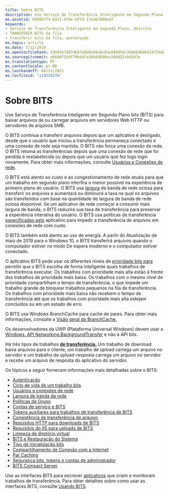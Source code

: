 ```yaml
---
title: Sobre BITS
description: Use Serviço de Transferência Inteligente em Segundo Plano bits (BITS) para transferir arquivos de forma assíncrona entre um cliente e um servidor.
ms.assetid: 056007f4-6a71-4f8e-bf7d-17ed87088edf
keywords:
- Serviço de Transferência Inteligente em Segundo Plano, descrito
- TRANSFERIR BITS da fila
- transferir bits da fila, aceleração
ms.topic: article
ms.date: 7/12/2019
ms.openlocfilehash: 53693b7087d647e8d6e89a8c81e09895dc3866b964642475466bbf8f52ddbae5
ms.sourcegitcommit: e6600f550f79bddfe58bd4696ac50dd52cb03d7e
ms.translationtype: MT
ms.contentlocale: pt-BR
ms.lasthandoff: 08/11/2021
ms.locfileid: "119529276"
---
```

# <a name="about-bits"></a>Sobre BITS

Use Serviço de Transferência Inteligente em Segundo Plano bits (BITS) para baixar arquivos de ou carregar arquivos em servidores Web HTTP ou servidores de arquivos SMB. 

O BITS continua a transferir arquivos depois que um aplicativo é desligado, desde que o usuário que iniciou a transferência permaneça conectado e uma conexão de rede seja mantida. O BITS não força uma conexão de rede. O BITS retoma as transferências depois que uma conexão de rede que foi perdida é restabelecida ou depois que um usuário que fez logo login novamente. Para obter mais informações, consulte [Usuários e Conexões de rede](users-and-network-connections.md).

O BITS está atento ao custo e ao congestionamento de rede atuais para que um trabalho em segundo plano interfira o menor possível na experiência de primeiro plano do usuário. O BITS usa [largura](network-bandwidth.md) de banda de rede ociosa para transferir os arquivos e aumentará ou diminuirá a taxa na qual os arquivos são transferidos com base na quantidade de largura de banda de rede ociosa disponível. Se um aplicativo de rede começar a consumir mais largura de banda, o BITS reduzirá sua taxa de transferência para preservar a experiência interativa do usuário. O BITS usa políticas de transferência [especificadas pelo](how-to-block-a-bits-job-from-downloading-over-an-expensive-connection.md) aplicativo para impedir a transferência de arquivos em conexões de rede com custo.

O BITS também está atento ao uso de energia. A partir do Atualização de maio de 2019 para o Windows 10, o BITS transferirá arquivos [](/windows-hardware/design/device-experiences/modern-standby) quando o computador estiver no modo De espera moderno e o computador estiver conectado.

O aplicativo BITS pode usar os diferentes níveis de [prioridade bits para](/windows/desktop/api/Bits/ne-bits-bg_job_priority) permitir que o BITS escolha de forma inteligente quais trabalhos de transferência executar. Os trabalhos com prioridade mais alta estão à frente dos trabalhos de prioridade mais baixa. Os trabalhos com o mesmo nível de prioridade compartilham o tempo de transferência, o que impede um trabalho grande de bloquear trabalhos pequenos na fila de transferência. Os trabalhos com prioridade mais baixa não recebem o tempo de transferência até que os trabalhos com prioridade mais alta estejam concluídos ou em um estado de erro.

O BITS usa Windows BranchCache para cache de pares. Para obter mais informações, consulte a [Visão geral do BranchCache.](/previous-versions/windows/it-pro/windows-7/dd755969(v=ws.10))

Os desenvolvedores da UWP (Plataforma Universal Windows) devem usar o [Windows. API Networking.BackgroundTransfer](/uwp/api/Windows.Networking.BackgroundTransfer) e não a API bits.

Há três tipos de trabalhos [**de transferência.**](/windows/desktop/api/Bits/ne-bits-bg_job_type) Um trabalho de download baixa arquivos para o cliente, um trabalho de upload carrega um arquivo no servidor e um trabalho de upload-resposta carrega um arquivo no servidor e recebe um arquivo de resposta do aplicativo do servidor.

Os tópicos a seguir fornecem informações mais detalhadas sobre o BITS:

-   [Autenticação](authentication.md)
-   [Ciclo de vida de um trabalho bits](life-cycle-of-a-bits-job.md)
-   [Usuários e conexões de rede](users-and-network-connections.md)
-   [Largura de banda da rede](network-bandwidth.md)
-   [Políticas de Grupo](group-policies.md)
-   [Contas de serviço e BITS](service-accounts-and-bits.md)
-   [Tokens auxiliares para trabalhos de transferência de BITS](helper-tokens-for-bits-transfer-jobs.md)
-   [Consistência de transferência de arquivo](file-transfer-consistency.md)
-   [Requisitos HTTP para downloads de BITS](http-requirements-for-bits-downloads.md)
-   [Requisitos do IIS para uploads de BITS](iis-requirements-for-bits-uploads.md)
-   [Limpeza de diretório virtual](virtual-directory-cleanup.md)
-   [BITS e Restauração do Sistema](bits-and-system-restore.md)
-   [Tipo de inicialização bits](bits-startup-type.md)
-   [Compartilhamento de Conexão com a Internet](internet-connection-sharing.md)
-   [Par Caching](peer-caching.md)
-   [Segurança bits, tokens e contas de administrador](user-account-control-and-bits.md)
-   [BITS Compact Server](bits-compact-server.md)

Use as interfaces BITS para escrever [aplicativos](bits-interfaces.md) que criam e monitoram trabalhos de transferência. Para obter detalhes sobre como usar as interfaces BITS, consulte [Usando BITS](using-bits.md).
